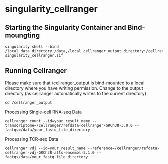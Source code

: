 # singularity_cellranger

## Starting the Singularity Container and Bind-moungting 
```
singularity shell --bind /local_data_directory:/data,/local_cellranger_output_directory:/cellranger_output singularity_cellranger.sif
```

## Running Cellranger 
Please make sure that /cellranger_output is bind-mounted to a local directory where you have writing permission. Change to the output directory (as cellranger automatically writes to the current directory)
```
cd /cellranger_output
```
Processing Single-cell RNA-seq Data
```
cellranger count --id=your_result_name --transcriptome=/cellranger/refdata-cellranger-GRCh38-3.0.0 --fastqs=/data/your_fastq_file_directory
```
Processing TCR-seq Data
```
cellranger vdj --id=your_result_name --reference=/cellranger/refdata-cellranger-vdj-GRCh38-alts-ensembl-3.1.0 --fastqs/data/your_fastq_file_directory
```
